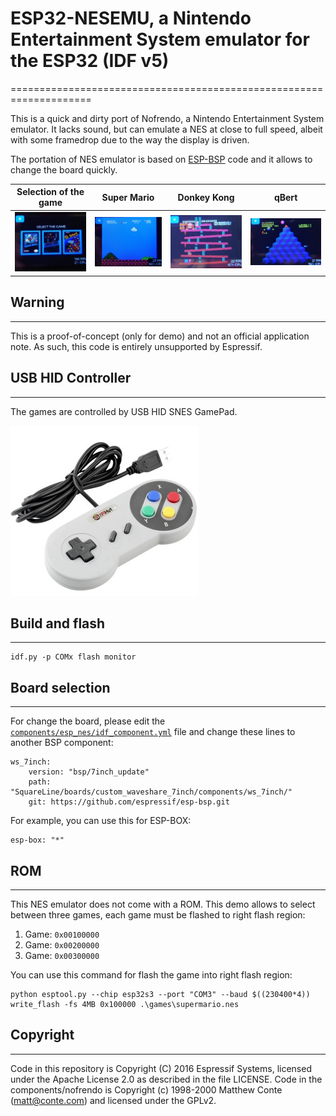 # ESP32-NESEMU, a Nintendo Entertainment System emulator for the ESP32 (IDF v5)
====================================================================

This is a quick and dirty port of Nofrendo, a Nintendo Entertainment System emulator. It lacks sound, but can emulate a NES at close to full speed, albeit with some framedrop due to the way the display is driven. 

The portation of NES emulator is based on [ESP-BSP](https://github.com/espressif/esp-bsp) code and it allows to change the board quickly. 

|  Selection of the game  | Super Mario | Donkey Kong | qBert |
| :----------: | :-----------: | :----------: | :----------: |
| <img src="doc/images/gameselection.jpg"> | <img src="doc/images/supermario.jpg"> | <img src="doc/images/donkeykong.jpg"> | <img src="doc/images/qbert.jpg"> |

## Warning
-------

This is a proof-of-concept (only for demo) and not an official application note. As such, this code is entirely unsupported by Espressif.

## USB HID Controller
---------

The games are controlled by USB HID SNES GamePad. 

<img src="doc/images/controller.jpg">

## Build and flash
---------

```
idf.py -p COMx flash monitor
```

## Board selection
---------

For change the board, please edit the [`components/esp_nes/idf_component.yml`](components/esp_nes/idf_component.yml) file and change these lines to another BSP component:

```
ws_7inch:
    version: "bsp/7inch_update"
    path: "SquareLine/boards/custom_waveshare_7inch/components/ws_7inch/"
    git: https://github.com/espressif/esp-bsp.git
```

For example, you can use this for ESP-BOX:

```
esp-box: "*"
```

## ROM
---
This NES emulator does not come with a ROM. This demo allows to select between three games, each game must be flashed to right flash region:

1. Game: `0x00100000`
2. Game: `0x00200000`
3. Game: `0x00300000`

You can use this command for flash the game into right flash region:

```
python esptool.py --chip esp32s3 --port "COM3" --baud $((230400*4)) write_flash -fs 4MB 0x100000 .\games\supermario.nes
```

## Copyright
---------

Code in this repository is Copyright (C) 2016 Espressif Systems, licensed under the Apache License 2.0 as described in the file LICENSE. Code in the
components/nofrendo is Copyright (c) 1998-2000 Matthew Conte (matt@conte.com) and licensed under the GPLv2.

